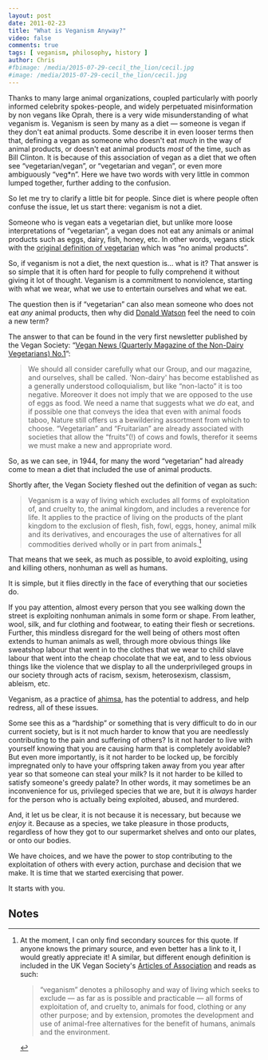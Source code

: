 ```yaml
---
layout: post
date: 2011-02-23
title: "What is Veganism Anyway?"
video: false
comments: true
tags: [ veganism, philosophy, history ]
author: Chris
#fbimage: /media/2015-07-29-cecil_the_lion/cecil.jpg
#image: /media/2015-07-29-cecil_the_lion/cecil.jpg
---
```


Thanks to many large animal organizations, coupled particularly with poorly informed celebrity spokes-people, and widely perpetuated misinformation by non vegans like Oprah, there is a very wide misunderstanding of what veganism is. Veganism is seen by many as a diet — someone is vegan if they don't eat animal products. Some describe it in even looser terms then that, defining a vegan as someone who doesn't eat *much* in the way of animal products, or doesn't eat animal products *most* of the time, such as Bill Clinton. It is because of this association of vegan as a diet that we often see “vegetarian/vegan”, or “vegetarian and vegan”, or even more ambiguously “veg*n”. Here we have two words with very little in common lumped together, further adding to the confusion.

So let me try to clarify a little bit for people. Since diet is where people often confuse the issue, let us start there: veganism is not a diet.

Someone who is vegan eats a vegetarian diet, but unlike more loose interpretations of “vegetarian”, a vegan does not eat any animals or animal products such as eggs, dairy, fish, honey, etc. In other words, vegans stick with the [original definition of vegetarian](http://www.ivu.org/history/usa19/bronson-alcott.html) which was “no animal products”.

So, if veganism is not a diet, the next question is… what is it? That answer is so simple that it is often hard for people to fully comprehend it without giving it lot of thought. Veganism is a commitment to nonviolence, starting with what we wear, what we use to entertain ourselves and what we eat.

The question then is if “vegetarian” can also mean someone who does not eat *any* animal products, then why did [Donald Watson](http://en.wikipedia.org/wiki/Donald_Watson) feel the need to coin a new term?

The answer to that can be found in the very first newsletter published by the Vegan Society: “[Vegan News (Quarterly Magazine of the Non-Dairy Vegetarians) No.1](http://vegansociety.com/uploadedFiles/About_The_Society/Publications/The_Vegan_magazine/Feature_Articles/1944-news.pdf)”:

> We should all consider carefully what our Group, and our magazine, and ourselves, shall be called. 'Non-dairy' has become established as a generally understood colloquialism, but like “non-lacto” it is too negative. Moreover it does not imply that we are opposed to the use of eggs as food. We need a name that suggests what we *do* eat, and if possible one that conveys the idea that even with animal foods taboo, Nature still offers us a bewildering assortment from which to choose. “Vegetarian” and “Fruitarian” are already associated with societies that allow the “fruits”(!) of cows and fowls, therefor it seems we must make a new and appropriate word.

So, as we can see, in 1944, for many the word “vegetarian” had already come to mean a diet that included the use of animal products.

Shortly after, the Vegan Society fleshed out the definition of vegan as such:

> Veganism is a way of living which excludes all forms of exploitation of, and cruelty to, the animal kingdom, and includes a reverence for life. It applies to the practice of living on the products of the plant kingdom to the exclusion of flesh, fish, fowl, eggs, honey, animal milk and its derivatives, and encourages the use of alternatives for all commodities derived wholly or in part from animals.[^1]

That means that we seek, as much as possible, to avoid exploiting, using and killing others, nonhuman as well as humans.

It is simple, but it flies directly in the face of everything that our societies do.

If you pay attention, almost every person that you see walking down the street is exploiting nonhuman animals in some form or shape. From leather, wool, silk, and fur clothing and footwear, to eating their flesh or secretions. Further, this mindless disregard for the well being of others most often extends to human animals as well, through more obvious things like sweatshop labour that went in to the clothes that we wear to child slave labour that went into the cheap chocolate that we eat, and to less obvious things like the violence that we display to all the underprivileged groups in our society through acts of racism, sexism, heterosexism, classism, ableism, etc.

Veganism, as a practice of [ahimsa](http://en.wikipedia.org/wiki/Ahimsa), has the potential to address, and help redress, all of these issues.

Some see this as a “hardship” or something that is very difficult to do in our current society, but is it not much harder to know that you are needlessly contributing to the pain and suffering of others? Is it not harder to live with yourself knowing that you are causing harm that is completely avoidable? But even more importantly, is it not harder to be locked up, be forcibly impregnated only to have your offspring taken away from you year after year so that someone can steal your milk? Is it not harder to be killed to satisfy someone's greedy palate? In other words, it may sometimes be an inconvenience for us, privileged species that we are, but it is *always* harder for the person who is actually being exploited, abused, and murdered.

And, it let us be clear, it is not because it is necessary, but because we *enjoy* it. Because as a species, we take pleasure in those products, regardless of how they got to our supermarket shelves and onto our plates, or onto our bodies.

We have choices, and we have the power to stop contributing to the exploitation of others with every action, purchase and decision that we make. It is time that we started exercising that power.

It starts with you.

## Notes
[^1]: At the moment, I can only find secondary sources for this quote. If anyone knows the primary source, and even better has a link to it, I would greatly appreciate it! A similar, but different enough definition is included in the UK Vegan Society's [Articles of Association](http://www.vegansociety.com/uploadedFiles/About_Us/Articles-of-Association-Nov-10.pdf) and reads as such:

    > “veganism” denotes a philosophy and way of living which seeks to exclude — as far as is possible and practicable — all forms of exploitation of, and cruelty to, animals for food, clothing or any other purpose; and by extension, promotes the development and use of animal-free alternatives for the benefit of humans, animals and the environment.
